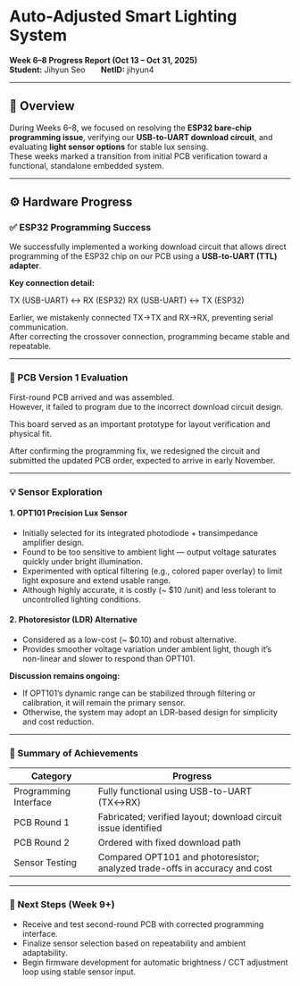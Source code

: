 # Auto-Adjusted Smart Lighting System  
**Week 6–8 Progress Report (Oct 13 – Oct 31, 2025)**  
**Student:** Jihyun Seo  **NetID:** jihyun4  

---

## 🧠 Overview
During Weeks 6–8, we focused on resolving the **ESP32 bare-chip programming issue**, verifying our **USB-to-UART download circuit**, and evaluating **light sensor options** for stable lux sensing.  
These weeks marked a transition from initial PCB verification toward a functional, standalone embedded system.

---

## ⚙️ Hardware Progress

### ✅ ESP32 Programming Success
We successfully implemented a working download circuit that allows direct programming of the ESP32 chip on our PCB using a **USB-to-UART (TTL) adapter**.

**Key connection detail:**

TX (USB-UART) ↔ RX (ESP32)
RX (USB-UART) ↔ TX (ESP32)


Earlier, we mistakenly connected TX→TX and RX→RX, preventing serial communication.  
After correcting the crossover connection, programming became stable and repeatable.

---

### 🧩 PCB Version 1 Evaluation
First-round PCB arrived and was assembled.  
However, it failed to program due to the incorrect download circuit design.  

This board served as an important prototype for layout verification and physical fit.  

After confirming the programming fix, we redesigned the circuit and submitted the updated PCB order, expected to arrive in early November.

---

### 💡 Sensor Exploration

#### 1. OPT101 Precision Lux Sensor
- Initially selected for its integrated photodiode + transimpedance amplifier design.  
- Found to be too sensitive to ambient light — output voltage saturates quickly under bright illumination.  
- Experimented with optical filtering (e.g., colored paper overlay) to limit light exposure and extend usable range.  
- Although highly accurate, it is costly (~ $10 /unit) and less tolerant to uncontrolled lighting conditions.  

#### 2. Photoresistor (LDR) Alternative
- Considered as a low-cost (~ $0.10) and robust alternative.  
- Provides smoother voltage variation under ambient light, though it’s non-linear and slower to respond than OPT101.  

**Discussion remains ongoing:**
- If OPT101’s dynamic range can be stabilized through filtering or calibration, it will remain the primary sensor.  
- Otherwise, the system may adopt an LDR-based design for simplicity and cost reduction.  

---

### 🧭 Summary of Achievements

| Category | Progress |
| ----------- | ----------- |
| Programming Interface | Fully functional using USB-to-UART (TX↔RX) |
| PCB Round 1 | Fabricated; verified layout; download circuit issue identified |
| PCB Round 2 | Ordered with fixed download path |
| Sensor Testing | Compared OPT101 and photoresistor; analyzed trade-offs in accuracy and cost |

---

### 🚀 Next Steps (Week 9+)
- Receive and test second-round PCB with corrected programming interface.  
- Finalize sensor selection based on repeatability and ambient adaptability.  
- Begin firmware development for automatic brightness / CCT adjustment loop using stable sensor input.
